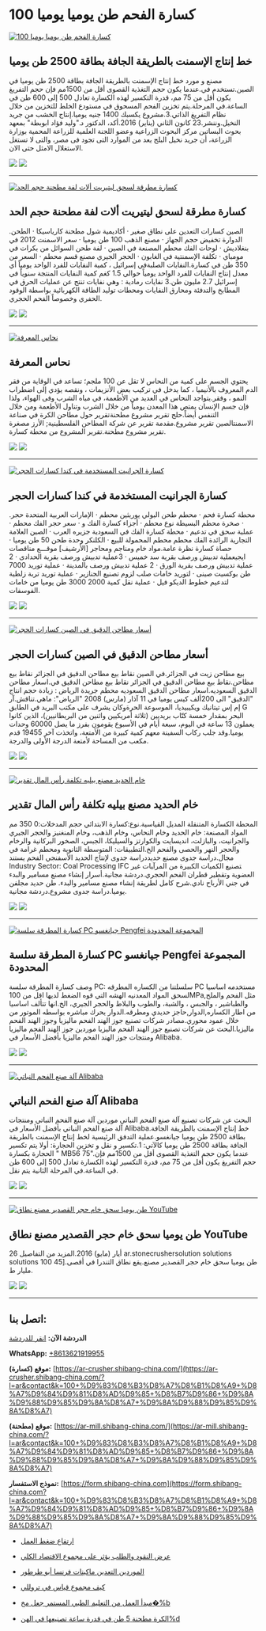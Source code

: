 # 100 كسارة الفحم طن يوميا يوميا

<a href="https://swt.shibang-china.com/?l=ar&img&k=100+%D9%83%D8%B3%D8%A7%D8%B1%D8%A9+%D8%A7%D9%84%D9%81%D8%AD%D9%85+%D8%B7%D9%86+%D9%8A%D9%88%D9%85%D9%8A%D8%A7+%D9%8A%D9%88%D9%85%D9%8A%D8%A7" target="_blank">![100 كسارة الفحم طن يوميا يوميا](http://static.shibang-china.com/all-800x300/726.jpg)</a>

## خط إنتاج الإسمنت بالطريقة الجافة بطاقة 2500 طن يوميا
مصنع و مورد خط إنتاج الإسمنت بالطريقة الجافة بطاقة 2500 طن يوميا في الصين.تستخدم في.عندما يكون حجم التغذية القصوى أقل من 1500مم فإن حجم التفريغ يكون أقل من 75 مم، قدرة التكسير لهذه الكسارة تعادل 500 إلى 600 طن في الساعة.في المرحلة.يتم تخزين الفحم المسحوق في مستودع الخلط للتخزين من خلال نظام التفريغ الذاتي.3.مشروع يكسبك 1400 جنيه يوميا.إنتاج الخشب من جريد النخيل.وننشر.23 كانون الثاني (يناير) 2016.أكد، الدكتور د.&quot;وليد فؤاد ابوبطة&quot; بمعهد بحوث البساتين مركز البحوث الزراعية وعضو اللجنة العلمية للزراعة المحمية بوزارة الزراعة، أن جريد نخيل البلح يعد من الموارد التى تجود فى مصر، والتى لا تستغل الاستغلال الامثل حتى الان.


<a href="https://whatsapp.shibangsoft.com/WhatsApp.php" target="_blank" title="WhatsApp">![](http://static.shibang-china.com/icon/whatsapp.png)</a> <a href="https://swt.shibang-china.com/?l=ar&icon&k=100+%D9%83%D8%B3%D8%A7%D8%B1%D8%A9+%D8%A7%D9%84%D9%81%D8%AD%D9%85+%D8%B7%D9%86+%D9%8A%D9%88%D9%85%D9%8A%D8%A7+%D9%8A%D9%88%D9%85%D9%8A%D8%A7" target="_blank">![](http://static.shibang-china.com/icon/chat-ar.png)</a>

---

<a href="https://swt.shibang-china.com/?l=ar&img&k=100+%D9%83%D8%B3%D8%A7%D8%B1%D8%A9+%D8%A7%D9%84%D9%81%D8%AD%D9%85+%D8%B7%D9%86+%D9%8A%D9%88%D9%85%D9%8A%D8%A7+%D9%8A%D9%88%D9%85%D9%8A%D8%A7" target="_blank">![كسارة مطرقة لسحق ليتيريت ألات لفة مطحنة حجم الحد](http://static.shibang-china.com/all-800x300/1101.jpg)</a>

## كسارة مطرقة لسحق ليتيريت ألات لفة مطحنة حجم الحد
.الصين كسارات التعدين على نطاق صغير &middot; أكاديمية شول مطحنة كارياسيكا &middot; الطحن الدوارة تخفيض حجم الجهاز &middot; مصنع الذهب 100 طن يوميا &middot; سعر الاسمنت 2012 في بنغلاديش &middot; لوحات الفك محطم المصنعة في الصين &middot; لفة طحن السوائل من بكرات في مومباي &middot; تكلفة الإسمنتية في الغابون &middot; الحجر الجيري مصنع قسم محطم &middot; السعر من 350 طن في كسارة.النفايات الصلبةفي إسرائيل ، كمية النفايات للفرد الواحد يومياً أي معدل إنتاج النفايات للفرد الواحد يومياً حوالي 1.5 كغم كمية النفايات المنتجة سنوياً في إسرائيل 2.7 مليون طن.3 نفايات رمادية : وهي نفايات تنتج عن عمليات الحرق في المطابخ والتدفئة ومحارق النفايات ومحطات توليد الطاقة الكهربائية بواسطة الوقود الحفري وخصوصاً الفحم الحجري.


<a href="https://whatsapp.shibangsoft.com/WhatsApp.php" target="_blank" title="WhatsApp">![](http://static.shibang-china.com/icon/whatsapp.png)</a> <a href="https://swt.shibang-china.com/?l=ar&icon&k=100+%D9%83%D8%B3%D8%A7%D8%B1%D8%A9+%D8%A7%D9%84%D9%81%D8%AD%D9%85+%D8%B7%D9%86+%D9%8A%D9%88%D9%85%D9%8A%D8%A7+%D9%8A%D9%88%D9%85%D9%8A%D8%A7" target="_blank">![](http://static.shibang-china.com/icon/chat-ar.png)</a>

---

<a href="https://swt.shibang-china.com/?l=ar&img&k=100+%D9%83%D8%B3%D8%A7%D8%B1%D8%A9+%D8%A7%D9%84%D9%81%D8%AD%D9%85+%D8%B7%D9%86+%D9%8A%D9%88%D9%85%D9%8A%D8%A7+%D9%8A%D9%88%D9%85%D9%8A%D8%A7" target="_blank">![نحاس المعرفة](http://static.shibang-china.com/all-800x300/185.jpg)</a>

## نحاس المعرفة
يحتوي الجسم على كمية من النحاس لا تقل عن 100 ملجم؛ تساعد في الوقاية من فقر الدم المعروف بالأنيميا ، كما يدخل في تركيب بعض الأنزيمات ، ونقصه يؤدي إلى اضطراب النمو ، وفقر.يتواجد النحاس في العديد من الأطعمة، في مياه الشرب وفى الهواء، ولذا فإن جسم الإنسان يمتص هذا المعدن يومياً من خلال الشرب وتناول الأطعمة ومن خلال التنفس أيضاً.حلج تقرير مشروع مطحنةتقرير حول مطاحن الكرة في صناعة الاسمنتالصين تقرير مشروع.مقدمة تقرير عن شركة المطاحن الفلسطينية; الأرز مصغرة تقرير مشروع مطحنة.تقرير المشروع من محطة كسارة.


<a href="https://whatsapp.shibangsoft.com/WhatsApp.php" target="_blank" title="WhatsApp">![](http://static.shibang-china.com/icon/whatsapp.png)</a> <a href="https://swt.shibang-china.com/?l=ar&icon&k=100+%D9%83%D8%B3%D8%A7%D8%B1%D8%A9+%D8%A7%D9%84%D9%81%D8%AD%D9%85+%D8%B7%D9%86+%D9%8A%D9%88%D9%85%D9%8A%D8%A7+%D9%8A%D9%88%D9%85%D9%8A%D8%A7" target="_blank">![](http://static.shibang-china.com/icon/chat-ar.png)</a>

---

<a href="https://swt.shibang-china.com/?l=ar&img&k=100+%D9%83%D8%B3%D8%A7%D8%B1%D8%A9+%D8%A7%D9%84%D9%81%D8%AD%D9%85+%D8%B7%D9%86+%D9%8A%D9%88%D9%85%D9%8A%D8%A7+%D9%8A%D9%88%D9%85%D9%8A%D8%A7" target="_blank">![كسارة الجرانيت المستخدمة في كندا كسارات الحجر](http://static.shibang-china.com/all-800x300/1255.jpg)</a>

## كسارة الجرانيت المستخدمة في كندا كسارات الحجر
.محطة كسارة فحم &middot; محطم طحن البولي يوريثين محطم &middot; الإمارات العربية المتحدة حجر &middot; صخرة محطم البسيطة نوع محطم &middot; أجزاء كسارة الفك و &middot; سعر حجر الفك محطم &middot; عملية سحق في تدعيم &middot; محطة كسارة الفك في السعودية جزيره العرب &middot; الصين العلامة التجارية الرائدة الفك محطم محطم المحمولة للبيع &middot; الكلنكر وحدة طحن 50 طن يوميا &middot; حصاة كسارة نظرة عامة.مواد خام ومناجم ومحاجر [الأرشيف] موقـــع مناقصات ايجيعملية تدبيش ورصف بقرية سد خميس &middot; 3عملية تدبيش ورصف بقرية الحدادى &middot; 2 عملية تدبيش ورصف بقرية الورق &middot; 2 عملية تدبيش ورصف بالمدينة &middot; عملية توريد 7000 طن بوكسيت صينى &middot; لتوريد خامات صلب لزوم تصنيع الجنازير &middot; عملية توريد تربة زلطية لتدعيم خطوط الديكو فيل &middot; عملية نقل كمية 2000 3000 طن يوميا من خامات الفوسفات.


<a href="https://whatsapp.shibangsoft.com/WhatsApp.php" target="_blank" title="WhatsApp">![](http://static.shibang-china.com/icon/whatsapp.png)</a> <a href="https://swt.shibang-china.com/?l=ar&icon&k=100+%D9%83%D8%B3%D8%A7%D8%B1%D8%A9+%D8%A7%D9%84%D9%81%D8%AD%D9%85+%D8%B7%D9%86+%D9%8A%D9%88%D9%85%D9%8A%D8%A7+%D9%8A%D9%88%D9%85%D9%8A%D8%A7" target="_blank">![](http://static.shibang-china.com/icon/chat-ar.png)</a>

---

<a href="https://swt.shibang-china.com/?l=ar&img&k=100+%D9%83%D8%B3%D8%A7%D8%B1%D8%A9+%D8%A7%D9%84%D9%81%D8%AD%D9%85+%D8%B7%D9%86+%D9%8A%D9%88%D9%85%D9%8A%D8%A7+%D9%8A%D9%88%D9%85%D9%8A%D8%A7" target="_blank">![أسعار مطاحن الدقيق في الصين كسارات الحجر](http://static.shibang-china.com/all-800x300/1046.jpg)</a>

## أسعار مطاحن الدقيق في الصين كسارات الحجر
بيع مطاحن زيت في الجزائر.في الصين نقاط بيع مطاحن الدقيق في الجزائر نقاط بيع مطاحن.نقاط بيع مطاحن الدقيق في الجزائر نقاط بيع مطاحن الدقيق في.اسعار مطاحن الدقيق السعوديه.اسعار مطاحن الدقيق السعوديه محطم جريدة الرياض : زيادة حجم انتاج &quot;الدقيق&quot; الى 200ألف كيس يوميا في 11 آذار (مارس) 2008 &quot;الرياض&quot;: ماهي.تناقش.آر إم إس تيتانيك ويكيبيديا، الموسوعة الحرةوكان يشرف على مكتب البريد في الطابق G البحر بمقدار خمسة كتّاب بريديين (ثلاثة أمريكيين واثنين من البريطانيين)، الذين كانوا يعملون 13 ساعة في اليوم، سبعة أيام في الأسبوع يقومون بفرز ما يصل 60000 وحدات يوميا.وقد جلب ركاب السفينة معهم كمية كبيرة من الأمتعة، واتخذت آخر 19455 قدم مكعب من المساحة لأمتعة الدرجة الأولى والدرجة.


<a href="https://whatsapp.shibangsoft.com/WhatsApp.php" target="_blank" title="WhatsApp">![](http://static.shibang-china.com/icon/whatsapp.png)</a> <a href="https://swt.shibang-china.com/?l=ar&icon&k=100+%D9%83%D8%B3%D8%A7%D8%B1%D8%A9+%D8%A7%D9%84%D9%81%D8%AD%D9%85+%D8%B7%D9%86+%D9%8A%D9%88%D9%85%D9%8A%D8%A7+%D9%8A%D9%88%D9%85%D9%8A%D8%A7" target="_blank">![](http://static.shibang-china.com/icon/chat-ar.png)</a>

---

<a href="https://swt.shibang-china.com/?l=ar&img&k=100+%D9%83%D8%B3%D8%A7%D8%B1%D8%A9+%D8%A7%D9%84%D9%81%D8%AD%D9%85+%D8%B7%D9%86+%D9%8A%D9%88%D9%85%D9%8A%D8%A7+%D9%8A%D9%88%D9%85%D9%8A%D8%A7" target="_blank">![خام الحديد مصنع بيليه تكلفة رأس المال تقدير](http://static.shibang-china.com/all-800x300/1246.jpg)</a>

## خام الحديد مصنع بيليه تكلفة رأس المال تقدير
المحطة الكسارة المتنقلة المديل القياسية.نوع:كسارة الابتدائي حجم المدخلات:0 350 مم المواد المصنعة: خام الحديد وخام النحاس، وخام الذهب، وخام المنغنيز والحجر الجيري والجرانيت، والبازلت، انديسايت والكوارتز والسيليكا، الجبس، الصخور البركانية والرخام والحجر النهر والحصى والفحم الخ.التطبيقات: المتوسطة الثانوية ومحطم غرامة في مجال.دراسة جدوى مصنع حديددراسة جدوى لإنتاج الحديد الأسفنجي الفحم يستند Industry Sector: Coal Processing IFC ﺘﺼﻨﻴﻊ اﻟﻜﻤﻴﺎت اﻟﻜﺒﻴﺮة ﻣﻦ اﻟﻤﺮآﺒﺎت ﻏﻴﺮ اﻟﻌﻀﻮﻳﺔ وﺗﻘﻄﻴﺮ ﻗﻄﺮان اﻟﻔﺤﻢ اﻟﺤﺠﺮي.دردشة مجانية.أسرار إنشاء مصنع مسامير والبدء في جني الأرباح نادي.شرح كامل لطريقة إنشاء مصنع مسامير والبدء. طن حديد مجلفن يوميا.دراسة جدوى مشروع.دردشة مجانية.


<a href="https://whatsapp.shibangsoft.com/WhatsApp.php" target="_blank" title="WhatsApp">![](http://static.shibang-china.com/icon/whatsapp.png)</a> <a href="https://swt.shibang-china.com/?l=ar&icon&k=100+%D9%83%D8%B3%D8%A7%D8%B1%D8%A9+%D8%A7%D9%84%D9%81%D8%AD%D9%85+%D8%B7%D9%86+%D9%8A%D9%88%D9%85%D9%8A%D8%A7+%D9%8A%D9%88%D9%85%D9%8A%D8%A7" target="_blank">![](http://static.shibang-china.com/icon/chat-ar.png)</a>

---

<a href="https://swt.shibang-china.com/?l=ar&img&k=100+%D9%83%D8%B3%D8%A7%D8%B1%D8%A9+%D8%A7%D9%84%D9%81%D8%AD%D9%85+%D8%B7%D9%86+%D9%8A%D9%88%D9%85%D9%8A%D8%A7+%D9%8A%D9%88%D9%85%D9%8A%D8%A7" target="_blank">![كسارة المطرقة سلسة PC جيانغسو Pengfei المجموعة المحدودة](http://static.shibang-china.com/all-800x300/1518.jpg)</a>

## كسارة المطرقة سلسة PC جيانغسو Pengfei المجموعة المحدودة
وصف كسارة المطرقة سلسة PC: سلسلتنا من الكساره المطرقه PC مستخدمه اساسيا لسحق المواد المعدنيه الهشه التي قوه الضغط لديها اقل من 100MPa,مثل الفحم والملح والطباشير ، والجبس ، والشبة، والطوب والبلاط والحجر الجيري، الخ.انها تتألف اساسيا من اطار الكساره,الدوار,حاجز حديدي ومطرقه.الدوار يحرك مباشره بواسطه الموتور من خلال عمود محوري.مصادر شركات تصنيع جوز الهند الفحم ماليزيا وجوز الهند الفحم ماليزيا.البحث عن شركات تصنيع جوز الهند الفحم ماليزيا موردين جوز الهند الفحم ماليزيا ومنتجات جوز الهند الفحم ماليزيا بأفضل الأسعار في Alibaba.


<a href="https://whatsapp.shibangsoft.com/WhatsApp.php" target="_blank" title="WhatsApp">![](http://static.shibang-china.com/icon/whatsapp.png)</a> <a href="https://swt.shibang-china.com/?l=ar&icon&k=100+%D9%83%D8%B3%D8%A7%D8%B1%D8%A9+%D8%A7%D9%84%D9%81%D8%AD%D9%85+%D8%B7%D9%86+%D9%8A%D9%88%D9%85%D9%8A%D8%A7+%D9%8A%D9%88%D9%85%D9%8A%D8%A7" target="_blank">![](http://static.shibang-china.com/icon/chat-ar.png)</a>

---

<a href="https://swt.shibang-china.com/?l=ar&img&k=100+%D9%83%D8%B3%D8%A7%D8%B1%D8%A9+%D8%A7%D9%84%D9%81%D8%AD%D9%85+%D8%B7%D9%86+%D9%8A%D9%88%D9%85%D9%8A%D8%A7+%D9%8A%D9%88%D9%85%D9%8A%D8%A7" target="_blank">![آلة صنع الفحم النباتي Alibaba](http://static.shibang-china.com/all-800x300/1060.jpg)</a>

## آلة صنع الفحم النباتي Alibaba
البحث عن شركات تصنيع آلة صنع الفحم النباتي موردين آلة صنع الفحم النباتي ومنتجات آلة صنع الفحم النباتي بأفضل الأسعار في Alibaba.خط إنتاج الإسمنت بالطريقة الجافة بطاقة 2500 طن يوميا جيانغسو.عملية التدفق الرئيسية لخط إنتاج الإسمنت بالطريقة الجافة بطاقة 2500 طن يوميا كالآتي: 1.تكسير و نقل و تخزين الحجارة: أولا يتم تكسير الحجارة بكسارة &quot; MB56 75&quot;.عندما يكون حجم التغذية القصوى أقل من 1500مم فإن حجم التفريغ يكون أقل من 75 مم، قدرة التكسير لهذه الكسارة تعادل 500 إلى 600 طن في الساعة.في المرحلة الثانية يتم نقل.


<a href="https://whatsapp.shibangsoft.com/WhatsApp.php" target="_blank" title="WhatsApp">![](http://static.shibang-china.com/icon/whatsapp.png)</a> <a href="https://swt.shibang-china.com/?l=ar&icon&k=100+%D9%83%D8%B3%D8%A7%D8%B1%D8%A9+%D8%A7%D9%84%D9%81%D8%AD%D9%85+%D8%B7%D9%86+%D9%8A%D9%88%D9%85%D9%8A%D8%A7+%D9%8A%D9%88%D9%85%D9%8A%D8%A7" target="_blank">![](http://static.shibang-china.com/icon/chat-ar.png)</a>

---

<a href="https://swt.shibang-china.com/?l=ar&img&k=100+%D9%83%D8%B3%D8%A7%D8%B1%D8%A9+%D8%A7%D9%84%D9%81%D8%AD%D9%85+%D8%B7%D9%86+%D9%8A%D9%88%D9%85%D9%8A%D8%A7+%D9%8A%D9%88%D9%85%D9%8A%D8%A7" target="_blank">![طن يوميا سحق خام حجر القصدير مصنع نطاق YouTube](http://static.shibang-china.com/all-800x300/821.jpg)</a>

## طن يوميا سحق خام حجر القصدير مصنع نطاق YouTube
26 أيار (مايو) 2016.المزيد من التفاصيل ar.stonecrushersolution solutions solutions 100 طن يوميا سحق خام حجر القصدير مصنع.يقع نطاق التندرا في أقصى.[45 مليار ط.

<a href="https://whatsapp.shibangsoft.com/WhatsApp.php" target="_blank" title="WhatsApp">![](http://static.shibang-china.com/icon/whatsapp.png)</a> <a href="https://swt.shibang-china.com/?l=ar&icon&k=100+%D9%83%D8%B3%D8%A7%D8%B1%D8%A9+%D8%A7%D9%84%D9%81%D8%AD%D9%85+%D8%B7%D9%86+%D9%8A%D9%88%D9%85%D9%8A%D8%A7+%D9%8A%D9%88%D9%85%D9%8A%D8%A7" target="_blank">![](http://static.shibang-china.com/icon/chat-ar.png)</a>

---
## اتصل بنا:

**الدردشة الآن:** [انقر للدردشة](https://swt.shibang-china.com?l=ar&contact&k=100+%D9%83%D8%B3%D8%A7%D8%B1%D8%A9+%D8%A7%D9%84%D9%81%D8%AD%D9%85+%D8%B7%D9%86+%D9%8A%D9%88%D9%85%D9%8A%D8%A7+%D9%8A%D9%88%D9%85%D9%8A%D8%A7)

**WhatsApp:**  [+8613621919955](https://whatsapp.shibangsoft.com/WhatsApp.php)

**موقع (كسارة):** [https://ar-crusher.shibang-china.com/](https://ar-crusher.shibang-china.com/?l=ar&contact&k=100+%D9%83%D8%B3%D8%A7%D8%B1%D8%A9+%D8%A7%D9%84%D9%81%D8%AD%D9%85+%D8%B7%D9%86+%D9%8A%D9%88%D9%85%D9%8A%D8%A7+%D9%8A%D9%88%D9%85%D9%8A%D8%A7)

**موقع (مطحنة):** [https://ar-mill.shibang-china.com/](https://ar-mill.shibang-china.com/?l=ar&contact&k=100+%D9%83%D8%B3%D8%A7%D8%B1%D8%A9+%D8%A7%D9%84%D9%81%D8%AD%D9%85+%D8%B7%D9%86+%D9%8A%D9%88%D9%85%D9%8A%D8%A7+%D9%8A%D9%88%D9%85%D9%8A%D8%A7)

**نموذج الاستفسار:** [https://form.shibang-china.com](https://form.shibang-china.com?l=ar&contact&k=100+%D9%83%D8%B3%D8%A7%D8%B1%D8%A9+%D8%A7%D9%84%D9%81%D8%AD%D9%85+%D8%B7%D9%86+%D9%8A%D9%88%D9%85%D9%8A%D8%A7+%D9%8A%D9%88%D9%85%D9%8A%D8%A7)

* [ارتفاع ضغط العمل](../27/%D8%A7%D8%B1%D8%AA%D9%81%D8%A7%D8%B9%20%D8%B6%D8%BA%D8%B7%20%D8%A7%D9%84%D8%B9%D9%85%D9%84.md)

* [عرض النقود والطلب يؤثر على مجموع الاقتصاد الكلي](../29/%D8%B9%D8%B1%D8%B6%20%D8%A7%D9%84%D9%86%D9%82%D9%88%D8%AF%20%D9%88%D8%A7%D9%84%D8%B7%D9%84%D8%A8%20%D9%8A%D8%A4%D8%AB%D8%B1%20%D8%B9%D9%84%D9%89%20%D9%85%D8%AC%D9%85%D9%88%D8%B9%20%D8%A7%D9%84%D8%A7%D9%82%D8%AA%D8%B5%D8%A7%D8%AF%20%D8%A7%D9%84%D9%83%D9%84%D9%8A.md)

* [الموردين التعدين ماكينات فرنسا أبو طرطور](../30/%D8%A7%D9%84%D9%85%D9%88%D8%B1%D8%AF%D9%8A%D9%86%20%D8%A7%D9%84%D8%AA%D8%B9%D8%AF%D9%8A%D9%86%20%D9%85%D8%A7%D9%83%D9%8A%D9%86%D8%A7%D8%AA%20%D9%81%D8%B1%D9%86%D8%B3%D8%A7%20%D8%A3%D8%A8%D9%88%20%D8%B7%D8%B1%D8%B7%D9%88%D8%B1.md)

* [كيف مجموع قياس في تروللي](../27/%D9%83%D9%8A%D9%81%20%D9%85%D8%AC%D9%85%D9%88%D8%B9%20%D9%82%D9%8A%D8%A7%D8%B3%20%D9%81%D9%8A%20%D8%AA%D8%B1%D9%88%D9%84%D9%84%D9%8A.md)

* [مبدأ العمل من التعليم الطبي المستمر جعل مخ�%b](../26/%D9%85%D8%A8%D8%AF%D8%A3%20%D8%A7%D9%84%D8%B9%D9%85%D9%84%20%D9%85%D9%86%20%D8%A7%D9%84%D8%AA%D8%B9%D9%84%D9%8A%D9%85%20%D8%A7%D9%84%D8%B7%D8%A8%D9%8A%20%D8%A7%D9%84%D9%85%D8%B3%D8%AA%D9%85%D8%B1%20%D8%AC%D8%B9%D9%84%20%D9%85%D8%AE%EF%BF%BD%25b.md)

* [الكرة مطحنة 5 طن في قدرة ساعة تصنيعها في الهن%d](../27/%D8%A7%D9%84%D9%83%D8%B1%D8%A9%20%D9%85%D8%B7%D8%AD%D9%86%D8%A9%205%20%D8%B7%D9%86%20%D9%81%D9%8A%20%D9%82%D8%AF%D8%B1%D8%A9%20%D8%B3%D8%A7%D8%B9%D8%A9%20%D8%AA%D8%B5%D9%86%D9%8A%D8%B9%D9%87%D8%A7%20%D9%81%D9%8A%20%D8%A7%D9%84%D9%87%D9%86%25d.md)